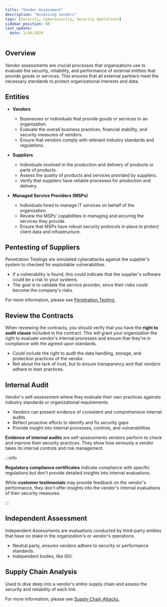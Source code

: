 ```yaml
---
title: "Vendor Assessment"
description: "Assessing vendors"
tags: [Security, Cybersecurity, Security Operations]
sidebar_position: 60
last_update:
  date: 1/30/2024
---
```



## Overview

Vendor assessments are crucial processes that organizations use to evaluate the security, reliability, and performance of external entities that provide goods or services. This ensures that all external partners meet the necessary standards to protect organizational interests and data.

## Entities

- **Vendors**
  - Businesses or individuals that provide goods or services to an organization.
  - Evaluate the overall business practices, financial stability, and security measures of vendors.
  - Ensure that vendors comply with relevant industry standards and regulations.

- **Suppliers**
  - Individuals involved in the production and delivery of products or parts of products.
  - Assess the quality of products and services provided by suppliers.
  - Verify that suppliers have reliable processes for production and delivery.

- **Managed Service Providers (MSPs)**
  - Individuals hired to manage IT services on behalf of the organization.
  - Review the MSPs' capabilities in managing and securing the services they provide.
  - Ensure that MSPs have robust security protocols in place to protect client data and infrastructure.

## Pentesting of Suppliers 

Penetration Testings are simulated cyberattacks against the supplier's system to checked for exploitable vulnerabilities.

- If a vulnerability is found, this could indicate that the supplier's software could be a risk to your systems.
- The goal is to validate the service provider, since their risks could become the company's risks.

For more information, please see [Penetration Testing.](/docs/007-Cybersecurity/028-Assessment-and-Testing/067-Penetration-Testing.md)

## Review the Contracts 

When reviewing the contracts, you should verify that you have the **right to audit clause** included in the contract. This will grant your organization the right to evaluate vendor's internal processes and ensure that they're in compliance with the agreed upon standards.

- Could include the right to audit the data handling, storage, and protection practices of the vendor.
- Not about the lack of trust, but to ensure transparency and that vendors adhere to best practices.

## Internal Audit 

Vendor's self-assessment where they evaluate their own practices againsts industry standards or organizational requirements.

- Vendors can present evidence of consistent and comprehensive internal audits.
- Reflect proactive efforts to identify and fix security gaps
- Provide insight into internal processes, controls, and vulnerabilities

**Evidence of internal audits** are self-assessments vendors perform to check and improve their security practices. They show how seriously a vendor takes its internal controls and risk management.

:::info 

**Regulatory compliance certificates** indicate compliance with specific regulations but don't provide detailed insights into internal evaluations. 

While **customer testimonials** may provide feedback on the vendor's performance, they don't offer insights into the vendor's internal evaluations of their security measures.

:::

## Independent Assessment 

Independent Assessments are evaluations conducted by third-party entities that have no stake in the organization's or vendor's operations.

- Neutral party, ensures vendors adhere to security or performance standards.
- Independent bodies, like ISO.

## Supply Chain Analysis 

Used to dive deep into a vendor's entire supply chain and assess the security and reliability of each link.

For more information, please see [Supply Chain Attacks.](/docs/007-Cybersecurity/021-Risk-and-Governance/062-Third-Party-Vendor-Risks.md#supply-chain-attacks)